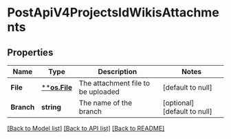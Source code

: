 # PostApiV4ProjectsIdWikisAttachments

## Properties
Name | Type | Description | Notes
------------ | ------------- | ------------- | -------------
**File** | [****os.File**](*os.File.md) | The attachment file to be uploaded | [default to null]
**Branch** | **string** | The name of the branch | [optional] [default to null]

[[Back to Model list]](../README.md#documentation-for-models) [[Back to API list]](../README.md#documentation-for-api-endpoints) [[Back to README]](../README.md)


